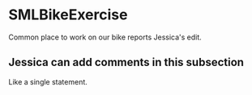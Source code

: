 # SMLBikeExercise
Common place to work on our bike reports Jessica's edit. 
## Jessica can add comments in this subsection
Like a single statement.
